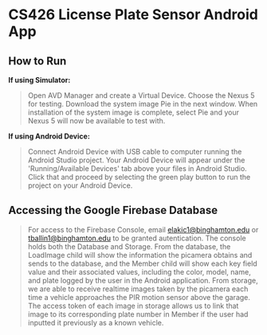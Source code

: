 # CS426 License Plate Sensor Android App
## How to Run
**If using Simulator:**
> Open AVD Manager and create a Virtual Device. Choose the Nexus 5 for testing. Download the system image Pie in the next window. When installation of the system image is complete, select Pie and your Nexus 5 will now be available to test with.

**If using Android Device:**
> Connect Android Device with USB cable to computer running the Android Studio project. Your Android Device will appear under the 'Running/Available Devices' tab above your files in Android Studio. Click that and proceed by selecting the green play button to run the project on your Android Device. 

## Accessing the Google Firebase Database
> For access to the Firebase Console, email elakic1@binghamton.edu or tballin1@binghamton.edu to be granted autentication. The console holds both the Database and Storage. From the database, the LoadImage child will show the information the picamera obtains and sends to the database, and the Member child will show each key field value and their associated values, including the color, model, name, and plate logged by the user in the Android application. From storage, we are able to receive realtime images taken by the picamera each time a vehicle approaches the PIR motion sensor above the garage. The access token of each image in storage allows us to link that image to its corresponding plate number in Member if the user had inputted it previously as a known vehicle.
